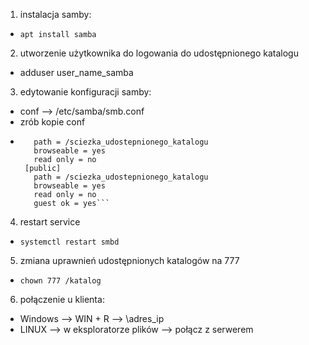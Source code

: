 1. instalacja samby:
  - `apt install samba`
2. utworzenie użytkownika do logowania do udostępnionego katalogu
  - adduser user_name_samba
3. edytowanie konfiguracji samby:
  - conf --> /etc/samba/smb.conf
  - zrób kopie conf
  - ```[dane]
       path = /sciezka_udostepnionego_katalogu
       browseable = yes
       read only = no
     [public]
       path = /sciezka_udostepnionego_katalogu
       browseable = yes
       read only = no
       guest ok = yes```
4. restart service
  - `systemctl restart smbd`
5. zmiana uprawnień udostępnionych katalogów na 777
  - `chown 777 /katalog`
6. połączenie u klienta:
  - Windows --> WIN + R --> \\adres_ip
  - LINUX --> w eksploratorze plików --> połącz z serwerem
